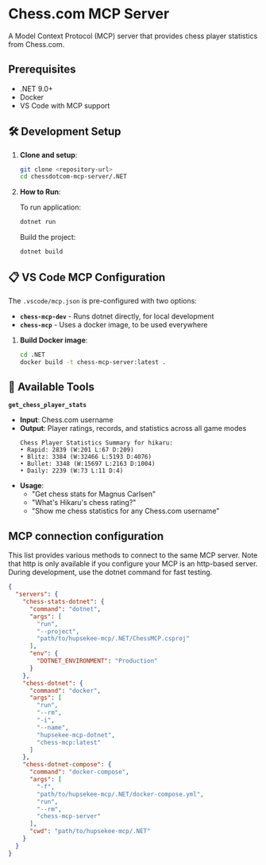 # Chess.com MCP Server

A Model Context Protocol (MCP) server that provides chess player statistics from Chess.com.

## Prerequisites
- .NET 9.0+
- Docker
- VS Code with MCP support

## 🛠️ Development Setup

1. **Clone and setup**:
   ```bash
   git clone <repository-url>
   cd chessdotcom-mcp-server/.NET
   ```

2. **How to Run**:
   
   To run application:
   ```bash
   dotnet run
   ```


    Build the project:
    ```bash
    dotnet build
    ```

## 📋 VS Code MCP Configuration

The `.vscode/mcp.json` is pre-configured with two options:

- **`chess-mcp-dev`** - Runs dotnet directly, for local development
- **`chess-mcp`** - Uses a docker image, to be used everywhere

1. **Build Docker image**:
   ```bash
   cd .NET
   docker build -t chess-mcp-server:latest .
   ```

## 🔧 Available Tools

**`get_chess_player_stats`**
- **Input**: Chess.com username
- **Output**: Player ratings, records, and statistics across all game modes
    ```
    Chess Player Statistics Summary for hikaru:
    • Rapid: 2839 (W:201 L:67 D:209)
    • Blitz: 3384 (W:32466 L:5193 D:4076)  
    • Bullet: 3348 (W:15697 L:2163 D:1004)
    • Daily: 2239 (W:73 L:11 D:4)
    ```
- **Usage**:
  - "Get chess stats for Magnus Carlsen"
  - "What's Hikaru's chess rating?"
  - "Show me chess statistics for any Chess.com username"

## MCP connection configuration
This list provides various methods to connect to the same MCP server. Note that http is only available if you configure your MCP is an http-based server.
During development, use the dotnet command for fast testing.

```json
{
  "servers": {
    "chess-stats-dotnet": {
      "command": "dotnet",
      "args": [
        "run",
        "--project",
        "path/to/hupsekee-mcp/.NET/ChessMCP.csproj"
      ],
      "env": {
        "DOTNET_ENVIRONMENT": "Production"
      }
    },
    "chess-dotnet": {
      "command": "docker",
      "args": [
        "run",
        "--rm",
        "-i",
        "--name",
        "hupsekee-mcp-dotnet",
        "chess-mcp:latest"
      ]
    },
    "chess-dotnet-compose": {
      "command": "docker-compose",
      "args": [
        "-f",
        "path/to/hupsekee-mcp/.NET/docker-compose.yml",
        "run",
        "--rm",
        "chess-mcp-server"
      ],
      "cwd": "path/to/hupsekee-mcp/.NET"
    }
  }
}
```
